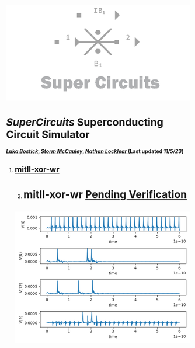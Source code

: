 ![](/img/external_image.png)

# *SuperCircuits* Superconducting Circuit Simulator
#### *[Luka Bostick](https:/ithub.com/LukaBostick)*, *[ Storm McCauley](https://thub.com/Person2)*, *[Nathan Locklear ](https:/g/hub.com/Person3)* (Last updated *11/5/23*)

  1. [mitll-xor-wr](/imulation/mitll_xor_wr.md)
        ---
        2. # mitll-xor-wr [Pending Verification]()
        ![](/img/ex_mitll_xor_wr_figure.png)
        ---